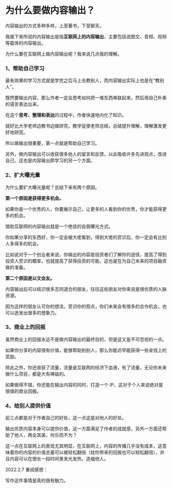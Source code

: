 # 为什么要做内容输出？

内容输出的方式多种多样，上至著书，下至聊天。

我接下来所说的内容输出是指**互联网上的内容输出**，主要包括说图文、音频、视频等载体的内容输出。

为什么要在互联网上做内容输出呢？我来说几点我的理解。

### 1、帮助自己学习

最有效果的学习方式就是学完之后马上去教别人，而内容输出实际上也是在“教别人”。

既然要输出内容，那么作者一定会思考如何把一堆东西串联起来，然后用自己朴素的语言表达出来。

在这个**思考、整理和表达**的过程中，作者快速地内化了知识。

就好比大学老师边教书边做研究，教学促使老师总结，总结提升理解，理解激发更好地研究。

所以做输出很重要，第一点就是帮助自己学习。

另外，做内容输出可以收获很多他人的留言和反馈，以此吸收许多先进观点，改进自己。这也是内容输出即学习的另一个方面。

### 2、扩大曝光量

为什么要扩大曝光量呢？总结下来有两个原因。

**第一个原因是获得更多机会。**

如果你是一个优秀的人，你要展示自己，让更多的人看到你的优秀，你才能获得更多的机会。

借助互联网的内容输出就是一个绝佳的自我曝光方式。

你如果分享的东西好，你一定会被大佬看到，得到大佬的赏识后，你一定会有比别人多得多的机会。

比如说对于一个创业者来说，你输出的内容是投资者们了解你的途径，提高了得到投资人赏识的概率，也就提高了获得投资的可能，这也是在为自己未来的项目融资做的准备。

**第二个原因是以文会友。**

内容输出后可以结识很多志同道合的朋友，往往这些朋友对你来说是很优质的人脉资源。

因为这样的朋友认可你的想法，赏识你的观点，你们未来会有很多的合作机会，也可以迸发出很多的想象力。

### 3、商业上的回报

虽然商业上的回报永远不是做内容输出的最终目的，但是这又是不可忽视的一点。

如果你分享的内容很有价值，能够帮助到别人，那么你能迟早能获得一些金钱上的奖励。

除此之外，你还收获了流量，流量是互联网的经济下血液，有了流量，无论你未来做什么项目，都是大有裨益的。

如果做得不错，你还能在输出内容的同时，打造一个 IP，这对于个人来说绝对是很值的商业回报。

### 4、给别人提供价值

前三点都是对于作者自己的好处，这一点这是对他人的好处。

输出优质内容本身可以提供价值，这一方面满足了作者的成就感，另外一方面还帮助了他人，两全其美，何乐而不为？

这一点在互联网上的表现尤其明显，在互联网上，内容的传播几乎没有成本，这意味着你的内容的价值总量可以被轻松翻倍（给你带来的回报也可以轻松翻倍），并且内容可以在很长一段时间里发光发热，造福他人。

2022.2.7 重阅感想：

写作这件事情是真的很有魅力。